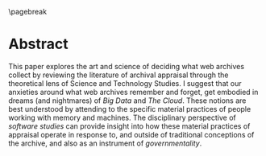 \pagebreak

# Abstract

This paper explores the art and science of deciding what web archives collect by
reviewing the literature of archival appraisal through the theoretical lens of
Science and Technology Studies. I suggest that our anxieties around what web
archives remember and forget, get embodied in dreams (and nightmares) of *Big
Data* and *The Cloud*. These notions are best understood by attending to the
specific material practices of people working with memory and machines. The
disciplinary perspective of *software studies* can provide insight into how
these material practices of appraisal operate in response to, and outside of
traditional conceptions of the archive, and also as an instrument of
*governmentality*.


